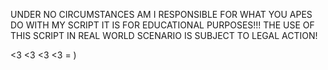UNDER NO CIRCUMSTANCES AM I RESPONSIBLE FOR WHAT YOU APES DO WITH MY SCRIPT IT IS FOR EDUCATIONAL PURPOSES!!! THE USE OF THIS SCRIPT IN REAL WORLD SCENARIO IS SUBJECT TO LEGAL ACTION! 

<3 <3 <3 <3 = )
